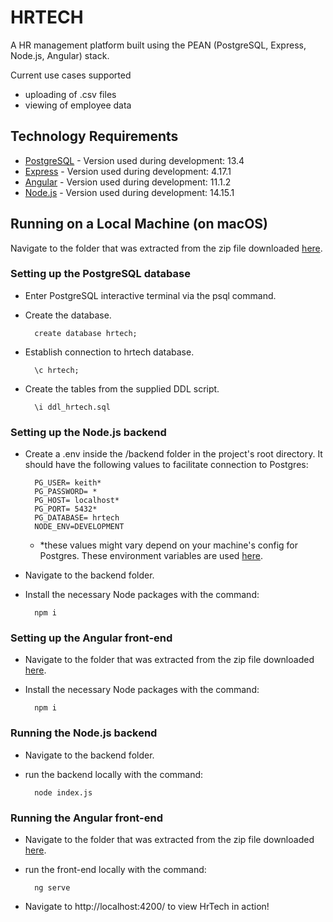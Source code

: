 # HRTECH

A HR management platform built using the PEAN (PostgreSQL, Express, Node.js, Angular) stack.

Current use cases supported
 - uploading of .csv files
 - viewing of employee data
 
## Technology Requirements
- [PostgreSQL] - Version used during development: 13.4
- [Express] - Version used during development: 4.17.1
- [Angular] - Version used during development: 11.1.2
- [Node.js] - Version used during development: 14.15.1
 
 
## Running on a Local Machine (on macOS)
Navigate to the folder that was extracted from the zip file downloaded [here](https://github.com/keithlim/hrtech).

### Setting up the PostgreSQL database
- Enter PostgreSQL interactive terminal via the psql command.
- Create the database.
                                
        create database hrtech;
- Establish connection to hrtech database.

        \c hrtech;
- Create the tables from the supplied DDL script.
        
        \i ddl_hrtech.sql

### Setting up the Node.js backend
- Create a .env inside the /backend folder in the project's root directory. It should have the following values to facilitate connection to Postgres:

        PG_USER= keith*
        PG_PASSWORD= *
        PG_HOST= localhost*
        PG_PORT= 5432*
        PG_DATABASE= hrtech
        NODE_ENV=DEVELOPMENT
    - *these values might vary depend on your machine's config for Postgres. These environment variables are used [here](https://github.com/keithlim/hrtech/blob/master/backend/src/db/pg-util.js).

- Navigate to the backend folder.

- Install the necessary Node packages with the command:

        npm i
        
### Setting up the Angular front-end
- Navigate to the folder that was extracted from the zip file downloaded [here](https://github.com/keithlim/hrtech).

- Install the necessary Node packages with the command:

        npm i
        
### Running the Node.js backend
- Navigate to the backend folder.

- run the backend locally with the command:

        node index.js
        
### Running the Angular front-end
- Navigate to the folder that was extracted from the zip file downloaded [here](https://github.com/keithlim/hrtech).

- run the front-end locally with the command:

        ng serve

- Navigate to http://localhost:4200/ to view HrTech in action!

[//]: #
   [PostgreSQL]: <https://formulae.brew.sh/formula/postgresql>
   [Angular]: <https://angular.io/>
   [Express]: <https://www.npmjs.com/package/express>
   [Node.js]: <https://nodejs.org/en/>
